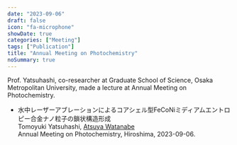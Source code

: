 ```yaml
---
date: "2023-09-06"
draft: false
icon: "fa-microphone"
showDate: true
categories: ["Meeting"]
tags: ["Publication"]
title: "Annual Meeting on Photochemistry"
noSummary: true
---
```

Prof. Yatsuhashi, co-researcher at Graduate School of Science, Osaka Metropolitan University, made a lecture at Annual Meeting on Photochemistry.

* 水中レーザーアブレーションによるコアシェル型FeCoNiミディアムエントロピー合金ナノ粒子の鎖状構造形成  
    Tomoyuki Yatsuhashi, <u>Atsuya Watanabe</u>  
    Annual Meeting on Photochemistry, Hiroshima, 2023-09-06.


